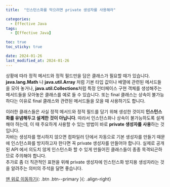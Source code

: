```yaml
---
title:  "인스턴스화를 막으려면 private 생성자를 사용해라" 

categories:
  - Effective Java
tags:
  - [Effective Java]

toc: true
toc_sticky: true

date: 2024-01-26
last_modified_at: 2024-01-26
---
```



상황에 따라 정적 메서드와 정적 필드만을 담은 클래스가 필요할 때가 있습니다.
**java.lang.Math** 나 **java.util.Array** 처럼 기본 타입 값이나 배열에 관련된 메서드들을 모아 놓거나, 
**java.util.Collections**처럼 특정 인터페이스 구현 객체를 생성해주는 메서드들을 모아놓은 클래스를 예로 들 수 있습니다. 
또는 final 클래스는 상속이 불가능하다는 이유로 final 클래스와 관련된 메서드들을 모을 때 사용하기도 합니다.  
  
  
이러한 클래스들은 사실 정적 메서드와 정적 필드를 담기 위해 생성한 것이지 **인스턴스화를 유념해두고 설계한 것이 아닙니다**. 
따라서 인스턴스화나 상속이 불가능하도록 설계해야 하는데, 이 때 주요하게 사용할 수 있는 방법이 바로 **private 생성자를 사용**하는 것입니다.  
자바는 생성자를 명시하지 않으면 컴파일러 단에서 자동으로 기본 생성자를 만들기 때문에 인스턴스화를 방지하고자 한다면 꼭 private 생성자를 만들어야 합니다. 
실제로 공개된 API 에서 의도치 않게 인스턴스화 할 수 있게 만들어진 클래스들이 종종 목격되곤하므로 주의해야 합니다.  
추가로 좀 더 직관적인 표현을 위해 private 생성자에 인스턴스화 방지용 생성자라는 것을 알려주는 의미의 주석을 달면 좋습니다.


[맨 위로 이동하기](#){: .btn .btn--primary }{: .align-right}
